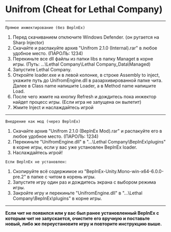 # Unifrom (Cheat for Lethal Company)
------------------------------------------
```
Прямое инжектирование (без BeplnEx)
```
1) Перед скачиванием отключите Windows Defender. (он ругается на Sharp Injector)
2) Скачайте и распакуйте архив "Unifrom 2.1.0 (Internal).rar" в любое удобное место. (ПАРОЛЬ: 1234)
3) Перекиньте все dll файлы из папки libs в папку Managet в корне игры. (Путь: ...\Lethal Company\Lethal Company_Data\Managed)
4) Запустите Lethal Company.
5) Откройте loader.exe и в левой колонке, в строке Assembly to inject, укажите путь до UnifromEngine.dll в разархивированной папке чита. Далее в Class name напишите Loader, а в Method name напишите Load.
6) После чего жмите на кнопку Refresh и дождитесь пока инжектор найдет процесс игры. (Если игра не запущена он вылетит)
7) Жмите Inject и наслаждайтесь игрой
------------------------------------------
```
Внедрение как мод (через BeplnEx)
```
1) Скачайте архив "Unifrom 2.1.0 (BeplnEx Mod).rar" и распакуйте его в любое удобное место. (ПАРОЛЬ: 1234)
2) Перекиньте "UnifromEngine.dll" в "...\Lethal Company\BepInEx\plugins" в корне игры, если у вас уже установлен BeplnEx loader.
3) Наслаждайтесь игрой!
```
Если BeplnEx не установлен:
```
1) Скопируйте всё содержимое из "BepInEx-Unity.Mono-win-x64-6.0.0-pre.2" в папке с читом в корень игры.
2) Запустите игру один раз и дождитесь экрана с выбором режима игры.
3) Закройте игру и перекиньте "UnifromEngine.dll" в "...\Lethal Company\BepInEx\plugins" в корне игры.
------------------------------------------
<b>Если чит не появился или у вас был ранее установленный BeplnEx с которым чит не запускается, 
очистите его вручную и поставьте новый, либо же переустановите игру и повторите инструкцию выше.</b>

